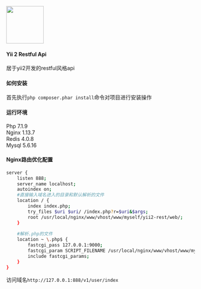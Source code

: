 [<img src="https://avatars0.githubusercontent.com/u/993323"  height="100px">](https://github.com/yiisoft)

#### Yii 2 Restful Api
居于yii2开发的restful风格api

#### 如何安装
首先执行`php composer.phar install`命令对项目进行安装操作

#### 运行环境
Php 7.1.9  
Nginx 1.13.7  
Redis 4.0.8  
Mysql 5.6.16

#### Nginx路由优化配置
```bash
server {
    listen 888; 
    server_name localhost;
    autoindex on;
    #直接输入域名进入的目录和默认解析的文件
    location / {
        index index.php;
        try_files $uri $uri/ /index.php?r=$uri&$args;
        root /usr/local/nginx/www/vhost/www/myself/yii2-rest/web/;
    }
    
    #解析.php的文件
    location ~ \.php$ {
        fastcgi_pass 127.0.0.1:9000;
        fastcgi_param SCRIPT_FILENAME /usr/local/nginx/www/vhost/www/myself/yii2-rest/web/$fastcgi_script_name;
        include fastcgi_params;
    }
}

```
访问域名`http://127.0.0.1:888/v1/user/index`  
